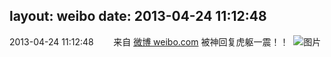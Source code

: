layout: weibo
date: 2013-04-24 11:12:48
---
2013-04-24 11:12:48  &nbsp;&nbsp;&nbsp;&nbsp;&nbsp;&nbsp; 来自 <a href="http://weibo.com/" rel="nofollow">微博 weibo.com</a>
被神回复虎躯一震！！ ​​​
![图片](https://ww1.sinaimg.cn/large/6d2a6003jw1e40j5qqyzdj20le04vta1.jpg)
